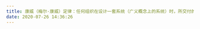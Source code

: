 ```yaml
---
title: 康威（梅尔·康威）定律：任何组织在设计一套系统（广义概念上的系统）时，所交付的设计方案在结构上都与该组织的沟通结构保持一致。
date: 2020-07-26 14:36:26
---
```

